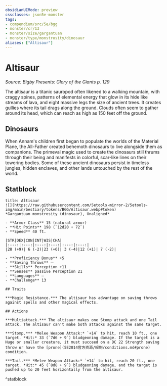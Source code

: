 ```yaml
---
obsidianUIMode: preview
cssclasses: json5e-monster
tags:
- compendium/src/5e/bgg
- monster/cr/13
- monster/size/gargantuan
- monster/type/monstrosity/dinosaur
aliases: ["Altisaur"]
---
```

# Altisaur
*Source: Bigby Presents: Glory of the Giants p. 129*  

The altisaur is a titanic sauropod often likened to a walking mountain, with craggy spines, patterns of elemental energy that glow in its hide like streams of lava, and eight massive legs the size of ancient trees. It creates gullies where its tail drags along the ground. Clouds often seem to gather around its head, which can reach as high as 150 feet off the ground.

## Dinosaurs

When Annam's children first began to populate the worlds of the Material Plane, the All-Father created behemoth dinosaurs to live alongside them as companions. The primeval magic used to create the dinosaurs still thrums through their being and manifests in colorful, scar-like lines on their towering bodies. Some of these ancient dinosaurs persist in timeless jungles, hidden enclaves, and other lands untouched by the rest of the world.

## Statblock

```ad-statblock
title: Altisaur
![](https://raw.githubusercontent.com/5etools-mirror-2/5etools-img/main/bestiary/tokens/BGG/Altisaur.webp#token)
*Gargantuan monstrosity (dinosaur), Unaligned*

- **Armor Class** 15 (natural armor)
- **Hit Points** 198 (`12d20 + 72`)
- **Speed** 40 ft.

|STR|DEX|CON|INT|WIS|CHA|
|:---:|:---:|:---:|:---:|:---:|:---:|
|28 (+9)| 6 (-2)|23 (+6)| 3 (-4)|12 (+1)| 7 (-2)|

- **Proficiency Bonus** +5
- **Saving Throws** ⏤
- **Skills** Perception +11
- **Senses** passive Perception 21
- **Languages** —
- **Challenge** 13

## Traits

***Magic Resistance.*** The altisaur has advantage on saving throws against spells and other magical effects.

## Actions

***Multiattack.*** The altisaur makes one Stomp attack and one Tail attack. The altisaur can't make both attacks against the same target.

***Stomp.*** *Melee Weapon Attack:* `+14` to hit, reach 10 ft., one target. *Hit:* 33 (`7d6 + 9`) bludgeoning damage. If the target is a Huge or smaller creature, it must succeed on a DC 22 Strength saving throw or have the [prone](5E2014官方资源/规则/conditions.md#prone) condition.

***Tail.*** *Melee Weapon Attack:* `+14` to hit, reach 20 ft., one target. *Hit:* 45 (`8d8 + 9`) bludgeoning damage, and the target is pushed up to 20 feet horizontally from the altisaur.
```
^statblock